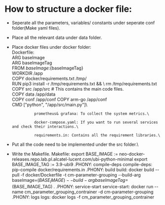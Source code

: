 # How to structure a docker file:

* Seperate all the parameters, variables/ constants under seperate conf folder(Make yaml files).
* Place all the relevant data under data folder.
* Place docker files under docker folder:\
				Dockerfile:\
				ARG baseImage\
				ARG baseImageTag\
				FROM ${baseImage}:${baseImageTag}\
				WORKDIR /app\
				COPY docker/requirements.txt /tmp/\
				RUN pip3 install -r /tmp/requirements.txt && \\
					rm /tmp/requirements.txt\
				COPY src /app/src                               # This contains the main code files.\
				COPY data /app/data\
				COPY conf /app/conf
				COPY arm-go /app/conf\
				CMD ["python", "/app/src/main.py"]\
				
				prometheus& grafana: To collect the system metrics.\
				
				docker-compose.yaml: If you want to run several services and check their interactions.\
				
				requirements.in: Contains all the requirement libraries.\
				
* Put all the code need to be implemented under the src folder.\

* Write the Makefile.
	Makefile:
	export BASE_IMAGE := neo-docker-releases.repo.lab.pl.alcatel-lucent.com/ubi-python-minimal
	export BASE_IMAGE_TAG := 3.9-ubi9
	.PHONY: compile-deps
    compile-deps:
			pip-compile docker/requirements.in
	.PHONY: build
	build:
			docker build --pull -f docker/Dockerfile -t cm-parameter-grouping --build-arg baseImage=$(BASE_IMAGE) --build-arg baseImageTag=$(BASE_IMAGE_TAG) .
	.PHONY: service-start
	service-start:
			docker run --name cm_parameter_grouping_contrainer -d cm-parameter-grouping
	.PHONY: logs
	logs:
			docker logs -f cm_parameter_grouping_contrainer
